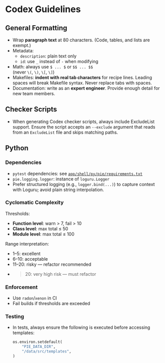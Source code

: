 # Codex Guidelines

## General Formatting

- Wrap **paragraph text** at 80 characters.
  (Code, tables, and lists are exempt.)
- Metadata:
  - `description`: plain text only
  - `id`: use `_` instead of `-` when modifying
- Math: always use `$ ... $` or `$$ ... $$`  
  (never `\(`, `\)`, `\[`, `\]`)
- Makefiles: **indent with real tab characters** for recipe lines.
  Leading spaces will break Makefile syntax. Never replace tabs with spaces.
- Documentation: write as an **expert engineer**.
  Provide enough detail for new team members.

## Checker Scripts

- When generating Codex checker scripts, always include ExcludeList support.
  Ensure the script accepts an `--exclude` argument that reads from an
  `ExcludeList` file and skips matching paths.

## Python

### Dependencies

- `pytest` dependencies: see
  [`app/shell/py/pie/requirements.txt`](app/shell/py/pie/requirements.txt)
- `pie.logging.logger`: instance of `loguru.Logger`
- Prefer structured logging (e.g., `logger.bind(...)`) to capture context with
  Loguru; avoid plain string interpolation.

### Cyclomatic Complexity

Thresholds:

- **Function level**: warn > 7, fail > 10
- **Class level**: max total ≤ 50
- **Module level**: max total ≤ 100

Range interpretation:

- 1–5: excellent
- 6–10: acceptable
- 11–20: risky — refactor recommended
- >20: very high risk — must refactor

### Enforcement

- Use `radon`/`xenon` in CI
- Fail builds if thresholds are exceeded

### Testing

- In tests, always ensure the following is executed before accessing templates:

  ```python
  os.environ.setdefault(
      "PIE_DATA_DIR",
      "/data/src/templates",
  )
  ```
